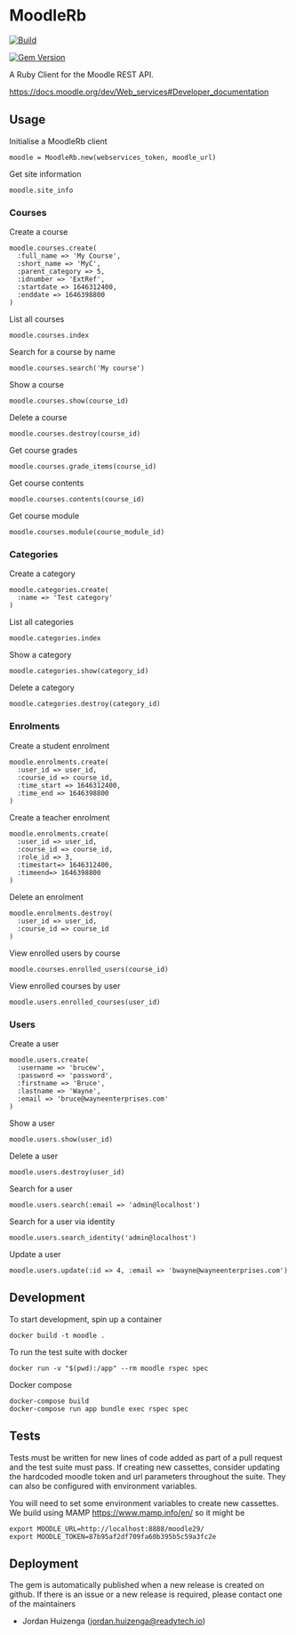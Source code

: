 # MoodleRb

[![Build](https://github.com/jobready/moodle-rb/actions/workflows/build.yml/badge.svg)](https://github.com/jobready/moodle-rb/actions/workflows/build.yml) 

[![Gem Version](https://badge.fury.io/rb/moodle_rb.svg)](https://badge.fury.io/rb/moodle_rb)

A Ruby Client for the Moodle REST API.

https://docs.moodle.org/dev/Web_services#Developer_documentation

## Usage

Initialise a MoodleRb client
```
moodle = MoodleRb.new(webservices_token, moodle_url)
```

Get site information
```
moodle.site_info
```

### Courses

Create a course
```
moodle.courses.create(
  :full_name => 'My Course',
  :short_name => 'MyC',
  :parent_category => 5,
  :idnumber => 'ExtRef',
  :startdate => 1646312400,
  :enddate => 1646398800
)
```

List all courses
```
moodle.courses.index
```

Search for a course by name
```
moodle.courses.search('My course')
```

Show a course
```
moodle.courses.show(course_id)
```

Delete a course
```
moodle.courses.destroy(course_id)
```

Get course grades
```
moodle.courses.grade_items(course_id)
```

Get course contents
```
moodle.courses.contents(course_id)
```

Get course module
```
moodle.courses.module(course_module_id)
```

### Categories

Create a category
```
moodle.categories.create(
  :name => 'Test category'
)
```

List all categories
```
moodle.categories.index
```

Show a category
```
moodle.categories.show(category_id)
```

Delete a category
```
moodle.categories.destroy(category_id)
```

### Enrolments

Create a student enrolment
```
moodle.enrolments.create(
  :user_id => user_id,
  :course_id => course_id,
  :time_start => 1646312400,
  :time_end => 1646398800
)
```

Create a teacher enrolment
```
moodle.enrolments.create(
  :user_id => user_id,
  :course_id => course_id,
  :role_id => 3,
  :timestart=> 1646312400,
  :timeend=> 1646398800
)
```

Delete an enrolment
```
moodle.enrolments.destroy(
  :user_id => user_id,
  :course_id => course_id
)
```

View enrolled users by course
```
moodle.courses.enrolled_users(course_id)
```

View enrolled courses by user
```
moodle.users.enrolled_courses(user_id)
```

### Users

Create a user
```
moodle.users.create(
  :username => 'brucew',
  :password => 'password',
  :firstname => 'Bruce',
  :lastname => 'Wayne',
  :email => 'bruce@wayneenterprises.com'
)
```

Show a user
```
moodle.users.show(user_id)
```

Delete a user
```
moodle.users.destroy(user_id)
```

Search for a user
```
moodle.users.search(:email => 'admin@localhost')
```

Search for a user via identity
```
moodle.users.search_identity('admin@localhost')
```

Update a user
```
moodle.users.update(:id => 4, :email => 'bwayne@wayneenterprises.com')
```

## Development

To start development, spin up a container

```
docker build -t moodle .
```

To run the test suite with docker


```
docker run -v "$(pwd):/app" --rm moodle rspec spec
```

Docker compose

```
docker-compose build
docker-compose run app bundle exec rspec spec
```

## Tests

Tests must be written for new lines of code added as part of a pull request and the test suite must pass. If creating new cassettes, consider updating the hardcoded moodle token and url parameters throughout the suite. They can also be configured with environment variables.

You will need to set some environment variables to create new cassettes. We build using MAMP https://www.mamp.info/en/ so it might be

```
export MOODLE_URL=http://localhost:8888/moodle29/
export MOODLE_TOKEN=87b95af2df709fa60b395b5c59a3fc2e
```

## Deployment

The gem is automatically published when a new release is created on github. If there is an issue or a new release is required, please contact one of the maintainers

- Jordan Huizenga (jordan.huizenga@readytech.io)
